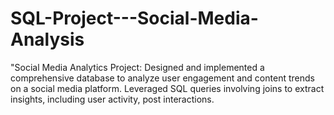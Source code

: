 # SQL-Project---Social-Media-Analysis
"Social Media Analytics Project: Designed and implemented a comprehensive database to analyze user engagement and content trends on a social media platform. Leveraged SQL queries involving joins to extract insights, including user activity, post interactions.
